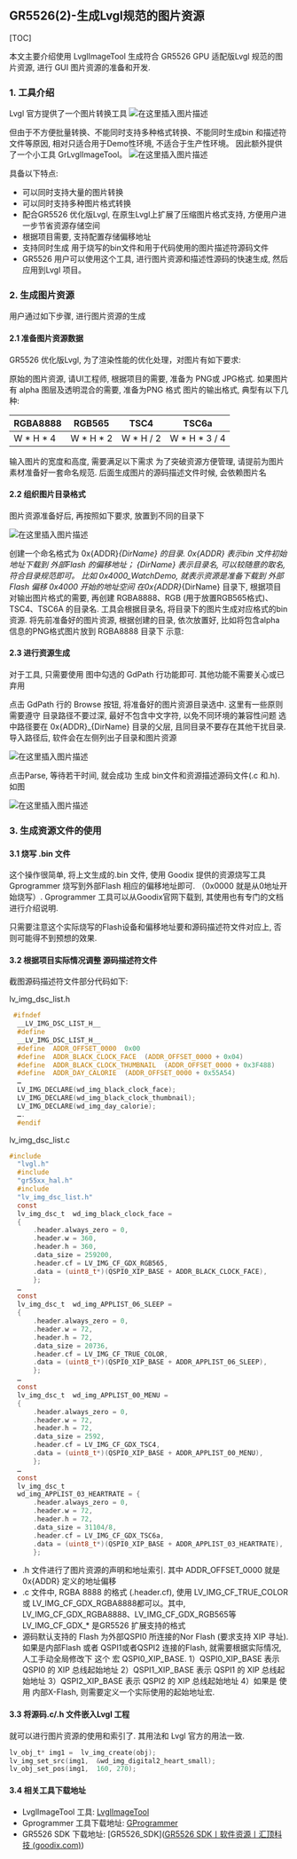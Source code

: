 ## GR5526(2)-生成Lvgl规范的图片资源

[TOC]

本文主要介绍使用 LvglImageTool 生成符合 GR5526 GPU 适配版Lvgl 规范的图片资源, 进行 GUI 图片资源的准备和开发.

### 1. 工具介绍

Lvgl 官方提供了一个图片转换工具
![在这里插入图片描述](../../_images/gpu/lvgl_converter.png) 

但由于不方便批量转换、不能同时支持多种格式转换、不能同时生成bin 和描述符文件等原因, 相对只适合用于Demo性环境, 不适合于生产性环境。 因此额外提供了一个小工具 GrLvglImageTool。
![在这里插入图片描述](../../_images/gpu/lvgl_image_converter.png) 


具备以下特点:

- 可以同时支持大量的图片转换
- 可以同时支持多种图片格式转换
- 配合GR5526 优化版Lvgl, 在原生Lvgl上扩展了压缩图片格式支持, 方便用户进一步节省资源存储空间
- 根据项目需要, 支持配置存储偏移地址
- 支持同时生成 用于烧写的bin文件和用于代码使用的图片描述符源码文件
- GR5526 用户可以使用这个工具, 进行图片资源和描述性源码的快速生成, 然后应用到Lvgl 项目。



### 2. 生成图片资源

用户通过如下步骤, 进行图片资源的生成

#### 2.1 准备图片资源数据
GR5526 优化版Lvgl, 为了渲染性能的优化处理，对图片有如下要求:

原始的图片资源, 请UI工程师, 根据项目的需要, 准备为 PNG或 JPG格式. 如果图片有 alpha 图层及透明混合的需要, 准备为PNG 格式
图片的输出格式, 典型有以下几种:

| RGBA8888 | RGB565 | TSC4       | TSC6a |
| -------------- | ------------ | -------------- | -------------- |
| W * H * 4 | W * H * 2 | W * H / 2 | W * H * 3 / 4 |

输入图片的宽度和高度, 需要满足以下需求
为了突破资源方便管理, 请提前为图片素材准备好一套命名规范. 后面生成图片的源码描述文件时候, 会依赖图片名

#### 2.2 组织图片目录格式

图片资源准备好后, 再按照如下要求, 放置到不同的目录下

![在这里插入图片描述](../../_images/gpu/711defae3e084bfb9bd92052e12247ff.png)


创建一个命名格式为 0x{ADDR}_{DirName} 的目录. 0x{ADDR} 表示bin 文件初始地址下载到 外部Flash 的偏移地址； {DirName} 表示目录名, 可以较随意的取名, 符合目录规范即可。 比如 0x4000_WatchDemo, 就表示资源是准备下载到 外部Flash 偏移 0x4000 开始的地址空间
在0x{ADDR}_{DirName} 目录下, 根据项目对输出图片格式的需要, 再创建 RGBA8888、RGB (用于放置RGB565格式)、TSC4、TSC6A 的目录名. 工具会根据目录名, 将目录下的图片生成对应格式的bin 资源.
将先前准备好的图片资源, 根据创建的目录, 依次放置好, 比如将包含alpha 信息的PNG格式图片放到 RGBA8888 目录下
示意:

#### 2.3 进行资源生成

对于工具, 只需要使用 图中勾选的 GdPath 行功能即可. 其他功能不需要关心或已弃用



点击 GdPath 行的 Browse 按钮, 将准备好的图片资源目录选中. 这里有一些原则需要遵守
目录路径不要过深, 最好不包含中文字符, 以免不同环境的兼容性问题
选中路径要在 0x{ADDR}_{DirName} 目录的父层, 且同目录不要存在其他干扰目录.
导入路径后, 软件会在左侧列出子目录和图片资源

![在这里插入图片描述](../../_images/gpu/8db50c7e75f54ce18fd93d8c23672251.png)

点击Parse, 等待若干时间, 就会成功 生成 bin文件和资源描述源码文件(.c 和.h). 如图

![在这里插入图片描述](../../_images/gpu/13472a5fcbe9432393eac299bda51eb3.png)

### 3. 生成资源文件的使用

#### 3.1 烧写 .bin 文件
这个操作很简单, 将上文生成的.bin 文件, 使用 Goodix 提供的资源烧写工具 Gprogrammer 烧写到外部Flash 相应的偏移地址即可. （0x0000 就是从0地址开始烧写）. Gprogrammer 工具可以从Goodix官网下载到, 其使用也有专门的文档进行介绍说明.

只需要注意这个实际烧写的Flash设备和偏移地址要和源码描述符文件对应上, 否则可能得不到预想的效果.

#### 3.2 根据项目实际情况调整 源码描述符文件

截图源码描述符文件部分代码如下:

lv_img_dsc_list.h

```c
 #ifndef
  __LV_IMG_DSC_LIST_H__ 
  #define
  __LV_IMG_DSC_LIST_H__
  #define  ADDR_OFFSET_0000  0x00
  #define  ADDR_BLACK_CLOCK_FACE  (ADDR_OFFSET_0000 + 0x04)
  #define  ADDR_BLACK_CLOCK_THUMBNAIL  (ADDR_OFFSET_0000 + 0x3F488)
  #define  ADDR_DAY_CALORIE  (ADDR_OFFSET_0000 + 0x55A54)
  …
  LV_IMG_DECLARE(wd_img_black_clock_face);
  LV_IMG_DECLARE(wd_img_black_clock_thumbnail);
  LV_IMG_DECLARE(wd_img_day_calorie);
  ….
  #endif  
```

lv_img_dsc_list.c

```c
#include
  "lvgl.h"
  #include
  "gr55xx_hal.h"
  #include
  "lv_img_dsc_list.h"
  const
  lv_img_dsc_t  wd_img_black_clock_face =
  {
      .header.always_zero = 0,
      .header.w = 360,
      .header.h = 360,
      .data_size = 259200, 
      .header.cf = LV_IMG_CF_GDX_RGB565,
      .data = (uint8_t*)(QSPI0_XIP_BASE + ADDR_BLACK_CLOCK_FACE),
      };
  …
  const
  lv_img_dsc_t  wd_img_APPLIST_06_SLEEP =
  {
      .header.always_zero = 0,
      .header.w = 72,
      .header.h = 72,
      .data_size = 20736, 
      .header.cf = LV_IMG_CF_TRUE_COLOR,
      .data = (uint8_t*)(QSPI0_XIP_BASE + ADDR_APPLIST_06_SLEEP),
      };
  …
  const
  lv_img_dsc_t  wd_img_APPLIST_00_MENU =
  {
      .header.always_zero = 0,
      .header.w = 72,
      .header.h = 72,
      .data_size = 2592, 
      .header.cf = LV_IMG_CF_GDX_TSC4,
      .data = (uint8_t*)(QSPI0_XIP_BASE + ADDR_APPLIST_00_MENU),
      };
  …
  const
  lv_img_dsc_t 
  wd_img_APPLIST_03_HEARTRATE = {
      .header.always_zero = 0,
      .header.w = 72,
      .header.h = 72,
      .data_size = 31104/8, 
      .header.cf = LV_IMG_CF_GDX_TSC6a,
      .data = (uint8_t*)(QSPI0_XIP_BASE + ADDR_APPLIST_03_HEARTRATE),
      };
```

- .h 文件进行了图片资源的声明和地址索引. 其中 ADDR_OFFSET_0000 就是 0x{ADDR} 定义的地址偏移
- .c 文件中, RGBA 8888 的格式 (.header.cf), 使用 LV_IMG_CF_TRUE_COLOR 或 LV_IMG_CF_GDX_RGBA8888都可以。其中, LV_IMG_CF_GDX_RGBA8888、LV_IMG_CF_GDX_RGB565等 LV_IMG_CF_GDX_* 是GR5526 扩展支持的格式
- 源码默认支持的 Flash 为外部QSPI0 所连接的Nor Flash (要求支持 XIP 寻址). 如果是内部Flash 或者 QSPI1或者QSPI2 连接的Flash, 就需要根据实际情况, 人工手动全局修改下 这个 宏 QSPI0_XIP_BASE.
1）QSPI0_XIP_BASE 表示 QSPI0 的 XIP 总线起始地址
2）QSPI1_XIP_BASE 表示 QSPI1 的 XIP 总线起始地址
3）QSPI2_XIP_BASE 表示 QSPI2 的 XIP 总线起始地址
4）如果是 使用 内部X-Flash, 则需要定义一个实际使用的起始地址宏.

#### 3.3 将源码.c/.h 文件嵌入Lvgl 工程

就可以进行图片资源的使用和索引了. 其用法和 Lvgl 官方的用法一致.

```c
lv_obj_t* img1 =  lv_img_create(obj);
lv_img_set_src(img1,  &wd_img_digital2_heart_small);
lv_obj_set_pos(img1,  160, 270);
```



#### 3.4 相关工具下载地址

- LvglImageTool 工具: [LvglImageTool](https://developers.goodix.com/zh/bbs/download/comment/47ff0c4dfed64681bb65551bd2d7b3c2/upload_2516870ad68f2c74c94e48a5ea94cff9)
- Gprogrammer 工具下载地址: [GProgrammer](https://www.goodix.com/zh/software_tool/gprogrammer_ble)
- GR5526 SDK 下载地址:  [GR5526_SDK]([GR5526 SDK丨软件资源丨汇顶科技 (goodix.com)](https://www.goodix.com/zh/software_tool/gr5526_sdk))

